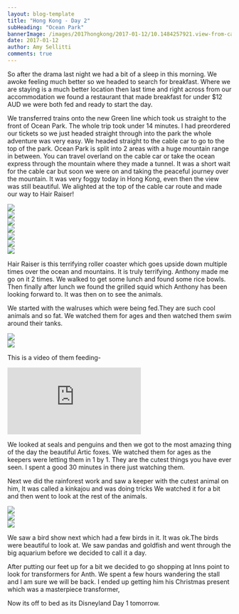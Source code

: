 ```yaml
---
layout: blog-template
title: "Hong Kong - Day 2"
subHeading: "Ocean Park"
bannerImage: /images/2017hongkong/2017-01-12/10.1484257921.view-from-cable-car-edited.jpg_compressed.JPEG
date: 2017-01-12
author: Amy Sellitti
comments: true
---
```

So after the drama last night we had a bit of a sleep in this morning. We awoke feeling much better so we headed to search for breakfast. Where we are staying is a much better location then last time and right across from our accommodation we found a restaurant that made breakfast for under $12 AUD we were both fed and ready to start the day. 

We transferred trains onto the new Green line which took us straight to the front of Ocean Park. The whole trip took under 14 minutes. I had preordered our tickets so we just headed straight through into the park the whole adventure was very easy. We headed straight to the cable car to go to the top of the park. Ocean Park is split into 2 areas with a huge mountain range in between. You can travel overland on the cable car or take the ocean express through the mountain where they made a tunnel. It was a short wait for the cable car but soon we were on and taking the peaceful journey over the mountain. It was very foggy today in Hong Kong, even then the view was still beautiful. We alighted at the top of the cable car route and made our way to Hair Raiser!

<div class="center-image"><img src="/images/2017hongkong/2017-01-12/10.1484257921.sign-with-mountains.jpg_compressed.JPEG" /></div>
<div class="center-image"><img src="/images/2017hongkong/2017-01-12/10.1484257921.me-and-whiskers.jpg_compressed.JPEG" /></div>
<div class="center-image"><img src="/images/2017hongkong/2017-01-12/10.1484257921.yay-australia.jpg_compressed.JPEG" /></div>
<div class="center-image"><img src="/images/2017hongkong/2017-01-12/10.1484257921.why-do-they-love-koalas.jpg_compressed.JPEG" /></div>
<div class="center-image"><img src="/images/2017hongkong/2017-01-12/10.1484257921.selfie-on-cable-car.jpg_compressed.JPEG" /></div>
<div class="center-image"><img src="/images/2017hongkong/2017-01-12/10.1484257921.view-from-cable-car-edited.jpg_compressed.JPEG" /></div>
<div class="center-image"><img src="/images/2017hongkong/2017-01-12/10.1484257921.down-we-go.jpg_compressed.JPEG" /></div>



Hair Raiser is this terrifying roller coaster which goes upside down multiple times over the ocean and mountains. It is truly terrifying. Anthony made me go on it 2 times. We walked to get some lunch and found some rice bowls. Then finally after lunch we found the grilled squid which Anthony has been looking forward to. It was then on to see the animals.

We started with the walruses which were being fed.They are such cool animals and so fat. We watched them for ages and then watched them swim around their tanks. 

<div class="center-image"><img src="/images/2017hongkong/2017-01-12/10.1484257921.walrus.jpg_compressed.JPEG" /></div>
<div class="center-image"><img src="/images/2017hongkong/2017-01-12/10.1484257921.amy-and-walrus.jpg_compressed.JPEG" /></div>

This is a video of them feeding-
<div class="center-video"><iframe src="https://www.youtube.com/embed/T86a2abrpWQ" frameborder="0" allowfullscreen></iframe></div>
 
We looked at seals and penguins and then we got to the most amazing thing of the day the beautiful Artic foxes. We watched them for ages as the keepers were letting them in 1 by 1. They are the cutest things you have ever seen. I spent a good 30 minutes in there just watching them.

Next we did the rainforest work and saw a keeper with the cutest animal on him, It was called a kinkajou and was doing tricks We watched it for a bit and then went to look at the rest of the animals.

<div class="center-image"><img src="/images/2017hongkong/2017-01-12/10.1484257921.1-artic-fox.jpg_compressed.JPEG" /></div>
<div class="center-image"><img src="/images/2017hongkong/2017-01-12/10.1484257921.cutie.jpg_compressed.JPEG" /></div>
<div class="center-image"><img src="/images/2017hongkong/2017-01-12/10.1484257921.toucan.jpg_compressed.JPEG" /></div>

We saw a bird show next which had a few birds in it. It was ok.The birds were beautiful to look at. We saw pandas and goldfish and went through the big aquarium before we decided to call it a day. 

After putting our feet up for a bit we decided to go shopping at Inns point to look for transformers for Anth. We spent a few hours wandering the stall and I am sure we will be back. I ended up getting him his Christmas present which was a masterpiece transformer, 

Now its off to bed as its Disneyland Day 1 tomorrow.  
